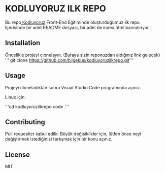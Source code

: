 # KODLUYORUZ ILK REPO
Bu repo[ Kodluyoruz](https://github.com/hakanyalcinkaya/kodluyoruz-frontend-101-egitimi) Front-End Eğitiminde oluşturduğumuz ilk repo. İçerisinde bir adet README dosyası, bir adet de index.html barındırıyor.

## Installation
Öncelikle projeyi clonelayın. (Buraya sizin reponuzdan aldığınız link gelecek)
'''  git clone https://github.com/bilgekus/kodluyoruzilkrepo.git'''

## Usage
Projeyi cloneladıktan sonra Visual Studio Code programında açınız.

Linux için:

'''cd kodluyoruzilkrepo
code .'''
## Contributing
Pull requestler kabul edilir. Büyük değişiklikler için, lütfen önce neyi değiştirmek istediğinizi tartışmak için bir konu açınız.

## License
MIT
